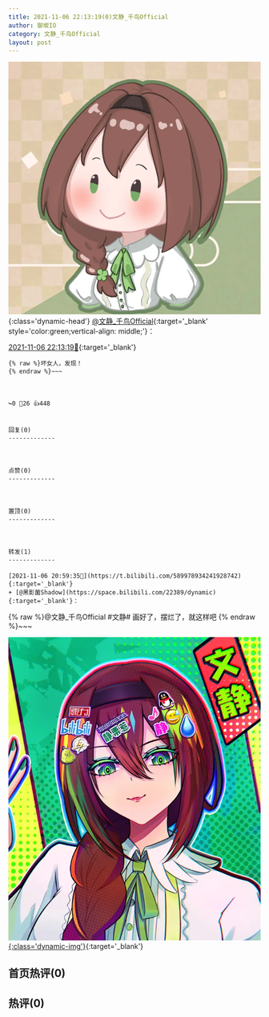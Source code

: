 ```yaml
---
title: 2021-11-06 22:13:19(0)文静_千鸟Official
author: 御坂IO
category: 文静_千鸟Official
layout: post
---
```


![img](/images/ac7482ed1b9a7f203dc68c0c4a77c488a27b108a.jpg){:class='dynamic-head'}
[@文静_千鸟Official](https://space.bilibili.com/667526012/dynamic){:target='_blank' style='color:green;vertical-align: middle;'}：

[2021-11-06 22:13:19🔗](https://t.bilibili.com/589997935174271505){:target='_blank'}

~~~
{% raw %}坏女人，发现！
{% endraw %}~~~



↪️0 💬26 👍448


回复(0)
-------------



点赞(0)
-------------



置顶(0)
-------------



转发(1)
-------------

[2021-11-06 20:59:35🔗](https://t.bilibili.com/589978934241928742){:target='_blank'}
+ [@黑影菌Shadow](https://space.bilibili.com/22389/dynamic){:target='_blank'}：
~~~
{% raw %}@文静_千鸟Official #文静# 画好了，摆烂了，就这样吧
{% endraw %}~~~


[![img](/images/263d3b08b615dcff6e01242ecee419770f4f4bfd.jpg){:class='dynamic-img'}](/images/263d3b08b615dcff6e01242ecee419770f4f4bfd.jpg){:target='_blank'}




首页热评(0)
-------------



热评(0)
-------------



